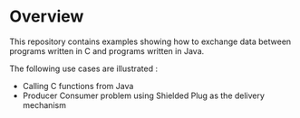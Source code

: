 # Overview

This repository contains examples showing how to exchange data between programs written in C and programs written in Java.

The following use cases are illustrated :
* Calling C functions from Java
* Producer Consumer problem using Shielded Plug as the delivery mechanism